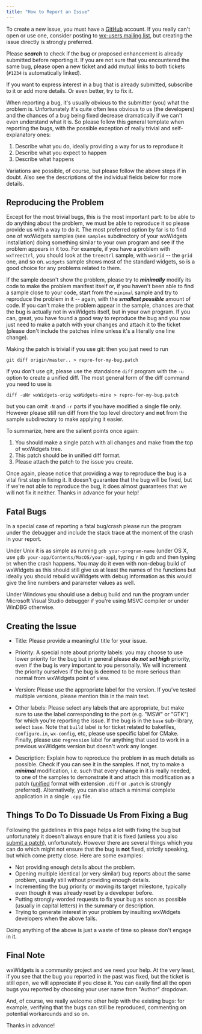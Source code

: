 ```yaml
---
title: "How to Report an Issue"
---
```


To create a new issue, you must have a [GitHub](https://github.com/) account. If you really can't open or use one, consider posting to [wx-users mailing list](/support/mailing-lists/), but creating the issue directly is strongly preferred.

Please ***search*** to check if the bug or proposed enhancement is already submitted before reporting it. If you are not sure that you encountered the same bug, please open a new ticket and add mutual links to both tickets (`#1234` is automatically linked). 

If you want to express interest in a bug that is already submitted, subscribe to it or add more details. Or even better, try to fix it.

When reporting a bug, it's usually obvious to the submitter (you) what the problem is. Unfortunately it's quite often less obvious to us (the developers) and the chances of a bug being fixed decrease dramatically if we can't even understand what it is. So please follow this general template when reporting the bugs, with the possible exception of really trivial and self-explanatory ones:

1. Describe what you do, ideally providing a way for us to reproduce it
2. Describe what you expect to happen
3. Describe what happens

Variations are possible, of course, but please follow the above steps if in doubt. Also see the descriptions of the individual fields below for more details.

## Reproducing the Problem

Except for the most trivial bugs, this is the most important part: to be able to do anything about the problem, we must be able to reproduce it so please provide us with a way to do it. The most preferred option by far is to find one of wxWidgets samples (see `samples` subdirectory of your wxWidgets installation) doing something similar to your own program and see if the problem appears in it too. For example, if you have a problem with `wxTreeCtrl`, you should look at the `treectrl` sample, with `wxGrid` -- the `grid` one, and so on. `widgets` sample shows most of the standard widgets, so is a good choice for any problems related to them.

If the sample doesn't show the problem, please try to ***minimally*** modify its code to make the problem manifest itself or, if you haven't been able to find a sample close to your code, start from the `minimal` sample and try to reproduce the problem in it -- again, with the ***smallest possible*** amount of code. If you can't make the problem appear in the sample, chances are that the bug is actually not in wxWidgets itself, but in your own program. If you can, great, you have found a good way to reproduce the bug and you now just need to make a patch with your changes and attach it to the ticket (please don't include the patches inline unless it's a literally one line change).

Making the patch is trivial if you use git: then you just need to run
```
git diff origin/master.. > repro-for-my-bug.patch
```

If you don't use git, please use the standalone `diff` program with the `-u` option to create a unified diff. The most general form of the diff command you need to use is
```
diff -uNr wxWidgets-orig wxWidgets-mine > repro-for-my-bug.patch
```

but you can omit `-N` and `-r` parts if you have modified a single file only. However please still run diff from the top level directory and **not** from the sample subdirectory to make applying it easier.

To summarize, here are the salient points once again:

1. You should make a single patch with all changes and make from the top of wxWidgets tree.
2. This patch should be in unified diff format.
3. Please attach the patch to the issue you create.

Once again, please notice that providing a way to reproduce the bug is a vital first step in fixing it. It doesn't guarantee that the bug will be fixed, but if we're not able to reproduce the bug, it does almost guarantees that we will not fix it neither. Thanks in advance for your help!

## Fatal Bugs

In a special case of reporting a fatal bug/crash please run the program under the debugger and include the stack trace at the moment of the crash in your report.

Under Unix it is as simple as running `gdb your-program-name` (under OS X, use `gdb your-app/Contents/MacOS/your-app`), typing `r` in gdb and then typing `bt` when the crash happens. You may do it even with non-debug build of wxWidgets as this should still give us at least the names of the functions but ideally you should rebuild wxWidgets with debug information as this would give the line numbers and parameter values as well.

Under Windows you should use a debug build and run the program under Microsoft Visual Studio debugger if you're using MSVC compiler or under WinDBG otherwise.

## Creating the Issue

* Title: Please provide a meaningful title for your issue.

* Priority: A special note about priority labels: you may choose to use lower priority for the bug but in general please ***do not set high*** priority, even if the bug is very important to you personally. We will increment the priority ourselves if the bug is deemed to be more serious than normal from wxWidgets point of view.

* Version: Please use the appropriate label for the version. If you've tested multiple versions, please mention this in the main text.

* Other labels: Please select any labels that are appropriate, but make sure to use the label corresponding to the port (e.g. "MSW" or "GTK") for which you're reporting the issue. If the bug is in the `base` sub-library, select `base`. Note that `build` label is for ticket related to bakefiles, `configure.in`, `wx-config`, etc, please use specific label for CMake. Finally, please use `regression` label for anything that used to work in a previous wxWidgets version but doesn't work any longer.

* Description: Explain how to reproduce the problem in as much details as possible. Check if you can see it in the samples. If not, try to make a ***minimal*** modification, i.e. such that every change in it is really needed, to one of the samples to demonstrate it and attach this modification as a patch ([unified](https://en.wikipedia.org/wiki/Diff#Unified_format) format with extension `.diff` or `.patch` is strongly preferred). Alternatively, you can also attach a minimal complete application in a single `.cpp` file.

## Things To Do To Dissuade Us From Fixing a Bug

Following the guidelines in this page helps a lot with fixing the bug but unfortunately it doesn't always ensure that it is fixed (unless you also [submit a patch](/develop/how-to-submit-patches/)), unfortunately. However there are several things which you can do which might not ensure that the bug is **not** fixed, strictly speaking, but which come pretty close. Here are some examples:

 * Not providing enough details about the problem.
 * Opening multiple identical (or very similar) bug reports about the same problem, usually still without providing enough details.
 * Incrementing the bug priority or moving its target milestone, typically even though it was already reset by a developer before.
 * Putting strongly-worded requests to fix your bug as soon as possible (usually in capital letters) in the summary or description.
 * Trying to generate interest in your problem by insulting wxWidgets developers when the above fails.

Doing anything of the above is just a waste of time so please don't engage in it.

## Final Note

wxWidgets is a community project and we need your help. At the very least, if you see that the bug you reported in the past was fixed, but the ticket is still open, we will appreciate if you close it. You can easily find all the open bugs you reported by choosing your user name from "Author" dropdown.

And, of course, we really welcome other help with the existing bugs: for example, verifying that the bugs can still be reproduced, commenting on potential workarounds and so on.

Thanks in advance!
